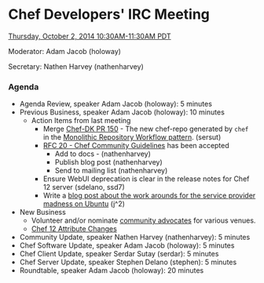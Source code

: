 # Chef Developers' IRC Meeting

[Thursday, October 2, 2014 10:30AM-11:30AM PDT](http://www.timeanddate.com/worldclock/fixedtime.html?msg=%23chef-hacking+developers%27+meeting&iso=20141002T1330&p1=419&ah=1)

Moderator:  Adam Jacob (holoway)

Secretary:  Nathen Harvey (nathenharvey)

### Agenda
* Agenda Review, speaker Adam Jacob (holoway): 5 minutes
* Previous Business, speaker Adam Jacob (holoway): 10 minutes
  * Action Items from last meeting
    * Merge [Chef-DK PR 150](https://github.com/opscode/chef-dk/pull/150) - The new chef-repo generated by `chef` in the [Monolithic Repository Workflow pattern](https://github.com/opscode/chef-rfc/blob/master/rfc019-chef-workflows.md#monolithic-repository-workflow). (sersut)
    * [RFC 20 - Chef Community Guidelines](https://github.com/opscode/chef-rfc/blob/master/rfc020-community-guidelines.md) has been accepted
      * Add to docs - (nathenharvey)
      * Publish blog post (nathenharvey)
      * Send to mailing list (nathenharvey)
    * Ensure WebUI deprecation is clear in the release notes for Chef 12 server (sdelano, ssd7)
    * Write a [blog post about the work arounds for the service provider madness on Ubuntu](https://www.getchef.com/blog/2014/09/18/chef-where-is-my-ubuntu-14-04-service-support/) (j^2)
* New Business
  * Volunteer and/or nominate [community advocates](https://github.com/opscode/chef-rfc/blob/master/rfc020-community-guidelines.md) for various venues.
  * [Chef 12 Attribute Changes](https://github.com/opscode/chef-rfc/pull/53)
* Community Update, speaker Nathen Harvey (nathenharvey): 5 minutes
* Chef Software Update, speaker Adam Jacob (holoway): 5 minutes
* Chef Client Update, speaker Serdar Sutay (serdar): 5 minutes
* Chef Server Update, speaker Stephen Delano (stephen): 5 minutes
* Roundtable, speaker Adam Jacob (holoway): 20 minutes
